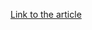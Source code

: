 [Link to the article](https://www.welivesecurity.com/en/eset-research/deceptivedevelopment-targets-freelance-developers/)
